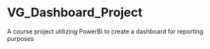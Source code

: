 # VG_Dashboard_Project
A course project utilizing PowerBI to create a dashboard for reporting purposes

